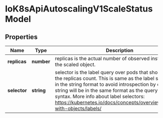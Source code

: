# IoK8sApiAutoscalingV1ScaleStatusModel

## Properties

Name | Type | Description | Notes
------------ | ------------- | ------------- | -------------
**replicas** | **number** | replicas is the actual number of observed instances of the scaled object. | [default to undefined]
**selector** | **string** | selector is the label query over pods that should match the replicas count. This is same as the label selector but in the string format to avoid introspection by clients. The string will be in the same format as the query-param syntax. More info about label selectors: https://kubernetes.io/docs/concepts/overview/working-with-objects/labels/ | [optional] [default to undefined]


